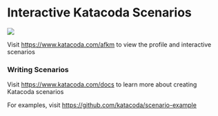 # Interactive Katacoda Scenarios

[![](http://shields.katacoda.com/katacoda/afkm/count.svg)](https://www.katacoda.com/afkm "Get your profile on Katacoda.com")

Visit https://www.katacoda.com/afkm to view the profile and interactive scenarios

### Writing Scenarios
Visit https://www.katacoda.com/docs to learn more about creating Katacoda scenarios

For examples, visit https://github.com/katacoda/scenario-example
